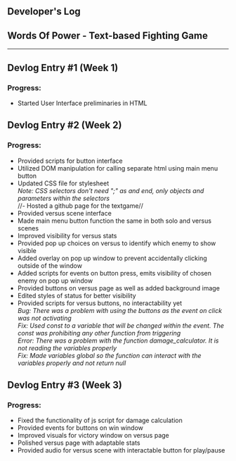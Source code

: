## Developer's Log

## Words Of Power - Text-based Fighting Game

---

## Devlog Entry #1 (Week 1)

### Progress: 
- Started User Interface preliminaries in HTML  

## Devlog Entry #2 (Week 2)

### Progress:
- Provided scripts for button interface  
- Utilized DOM manipulation for calling separate html using main menu button  
- Updated CSS file for stylesheet  
  *Note: CSS selectors don't need ";" as and end, only objects and parameters within the selectors*  
//- Hosted a github page for the textgame//  
- Provided versus scene interface  
- Made main menu button function the same in both solo and versus scenes  
- Improved visibility for versus stats  
- Provided pop up choices on versus to identify which enemy to show visible  
- Added overlay on pop up window to prevent accidentally clicking outside of the window  
- Added scripts for events on button press, emits visibility of chosen enemy on pop up window  
- Provided buttons on versus page as well as added background image  
- Edited styles of status for better visibility  
- Provided scripts for versus buttons, no interactability yet  
*Bug: There was a problem with using the buttons as the event on click was not activating*  
*Fix: Used const to a variable that will be changed within the event. The const was prohibiting any other function from triggering*  
*Error: There was a problem with the function damage_calculator. It is not reading the variables properly*  
*Fix: Made variables global so the function can interact with the variables properly and not return null*  


## Devlog Entry #3 (Week 3)

### Progress:
- Fixed the functionality of js script for damage calculation  
- Provided events for buttons on win window  
- Improved visuals for victory window on versus page  
- Polished versus page with adaptable stats  
- Provided audio for versus scene with interactable button for play/pause  
